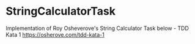 # StringCalculatorTask

Implementation of Roy Osheverove's String Calculator Task below - TDD Kata 1
https://osherove.com/tdd-kata-1
